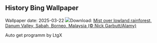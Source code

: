## History Bing Wallpaper
Wallpaper date: 2025-03-22
![](https://www.bing.com/th?id=OHR.DanumValley_EN-CA7821707669_UHD.jpg&w=1000)Download: [Mist over lowland rainforest, Danum Valley, Sabah, Borneo, Malaysia (© Nick Garbutt/Alamy)](https://www.bing.com/th?id=OHR.DanumValley_EN-CA7821707669_UHD.jpg)

Auto get programm by LtgX

